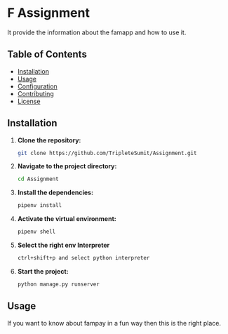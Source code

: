 # F Assignment

It provide the information about the famapp and how to use it.

## Table of Contents

- [Installation](#installation)
- [Usage](#usage)
- [Configuration](#configuration)
- [Contributing](#contributing)
- [License](#license)

## Installation

1. **Clone the repository:**

   ```bash
   git clone https://github.com/TripleteSumit/Assignment.git

2. **Navigate to the project directory:**

    ```bash
    cd Assignment
    ```

3. **Install the dependencies:**

    ```bash
    pipenv install
    ```
4. **Activate the virtual environment:**
    ```bash
    pipenv shell
    ```
5. **Select the right env Interpreter**
    ```bash
    ctrl+shift+p and select python interpreter
    ```
6. **Start the project:**

    ```bash
    python manage.py runserver
    ```

## Usage

If you want to know about fampay in a fun way then this is the right place. 

